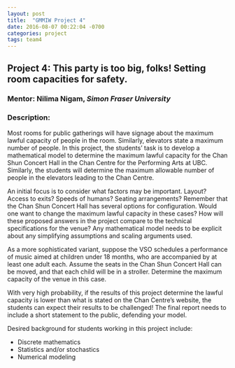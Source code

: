 ```yaml
---
layout: post
title:  "GMMIW Project 4"
date: 2016-08-07 00:22:04 -0700
categories: project
tags: team4
---
```

## Project 4: This party is too big, folks! Setting room capacities for safety.

### Mentor: Nilima Nigam, *Simon Fraser University*

### Description: 
Most rooms for public gatherings will have signage about the maximum lawful capacity of people in the room. Similarly, elevators state a maximum number of people. In this project, the students’ task is to develop a mathematical model to determine the maximum lawful capacity for the Chan Shun Concert Hall in the Chan Centre for the Performing Arts at UBC. Similarly, the students will determine the maximum allowable number of people in the elevators leading to the Chan Centre.

An initial focus is to consider what factors may be important. Layout? Access to exits? Speeds of humans? Seating arrangements? Remember that the Chan Shun Concert Hall has several options for configuration. Would one want to change the maximum lawful capacity in these cases? How will these proposed answers in the project compare to the technical specifications for the venue? Any mathematical model needs to be explicit about any simplifying assumptions and scaling arguments used.

As a more sophisticated variant, suppose the VSO schedules a performance of music aimed at children under 18 months, who are accompanied by at least one adult each. Assume the seats in the Chan Shun Concert Hall can be moved, and that each child will be in a stroller. Determine the maximum capacity of the venue in this case.

With very high probability, if the results of this project determine the lawful capacity is lower than what is stated on the Chan Centre’s website, the students can expect their results to be challenged! The final report needs to include a short statement to the public, defending your model.

Desired background for students working in this project include:

* Discrete mathematics
* Statistics and/or stochastics
* Numerical modeling

